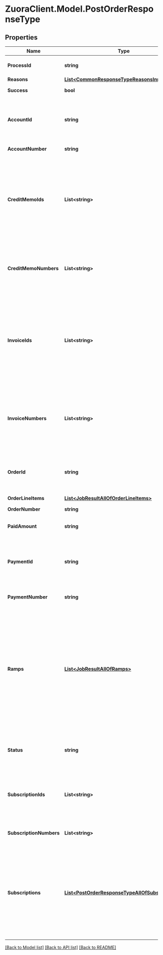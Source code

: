 # ZuoraClient.Model.PostOrderResponseType

## Properties

Name | Type | Description | Notes
------------ | ------------- | ------------- | -------------
**ProcessId** | **string** | The Id of the process that handle the operation.  | [optional] 
**Reasons** | [**List&lt;CommonResponseTypeReasonsInner&gt;**](CommonResponseTypeReasonsInner.md) |  | [optional] 
**Success** | **bool** | Indicates whether the call succeeded.  | [optional] 
**AccountId** | **string** | The account ID for the order. This field is returned instead of the &#x60;accountNumber&#x60; field if the &#x60;returnIds&#x60; query parameter is set to &#x60;true&#x60;. | [optional] 
**AccountNumber** | **string** | The account number for the order. | [optional] 
**CreditMemoIds** | **List&lt;string&gt;** | An array of the credit memo IDs generated in this order request. The credit memo is only available if you have the Invoice Settlement feature enabled. This field is returned instead of the &#x60;creditMemoNumbers&#x60; field if the &#x60;returnIds&#x60; query parameter is set to &#x60;true&#x60;. | [optional] 
**CreditMemoNumbers** | **List&lt;string&gt;** | An array of the credit memo numbers generated in this order request. The credit memo is only available if you have the Invoice Settlement feature enabled. | [optional] 
**InvoiceIds** | **List&lt;string&gt;** | An array of the invoice IDs generated in this order request. Normally it includes one invoice ID only, but can include multiple items when a subscription was tagged as invoice separately. This field is returned instead of the &#x60;invoiceNumbers&#x60; field if the &#x60;returnIds&#x60; query parameter is set to &#x60;true&#x60;. | [optional] 
**InvoiceNumbers** | **List&lt;string&gt;** | An array of the invoice numbers generated in this order request. Normally it includes one invoice number only, but can include multiple items when a subscription was tagged as invoice separately. | [optional] 
**OrderId** | **string** | The ID of the order created. This field is returned instead of the &#x60;orderNumber&#x60; field if the &#x60;returnIds&#x60; query parameter is set to &#x60;true&#x60;. | [optional] 
**OrderLineItems** | [**List&lt;JobResultAllOfOrderLineItems&gt;**](JobResultAllOfOrderLineItems.md) |  | [optional] 
**OrderNumber** | **string** | The order number of the order created. | [optional] 
**PaidAmount** | **string** | The total amount collected in this order request. | [optional] 
**PaymentId** | **string** | The payment Id that is collected in this order request. This field is returned instead of the &#x60;paymentNumber&#x60; field if the &#x60;returnIds&#x60; query parameter is set to &#x60;true&#x60;. | [optional] 
**PaymentNumber** | **string** | The payment number that is collected in this order request. | [optional] 
**Ramps** | [**List&lt;JobResultAllOfRamps&gt;**](JobResultAllOfRamps.md) | **Note**: This field is only available if you have the Ramps feature enabled. The [Orders](https://knowledgecenter.zuora.com/Billing/Subscriptions/Orders/AA_Overview_of_Orders) feature must be enabled before you can access the [Ramps](https://knowledgecenter.zuora.com/Billing/Subscriptions/Orders/Ramps_and_Ramp_Metrics/A_Overview_of_Ramps_and_Ramp_Metrics) feature. The Ramps feature is available for customers with Enterprise and Nine editions by default. If you are a Growth customer, see [Zuora Editions](https://knowledgecenter.zuora.com/BB_Introducing_Z_Business/C_Zuora_Editions) for pricing information coming October 2020.  The ramp definitions created by this order request.  | [optional] 
**Status** | **string** | Status of the order. &#x60;Pending&#x60; is only applicable for an order that contains a &#x60;CreateSubscription&#x60; order action. | [optional] 
**SubscriptionIds** | **List&lt;string&gt;** | Container for the subscription IDs of the subscriptions in an order. This field is returned if the &#x60;returnIds&#x60; query parameter is set to &#x60;true&#x60;. | [optional] 
**SubscriptionNumbers** | **List&lt;string&gt;** | Container for the subscription numbers of the subscriptions in an order. | [optional] 
**Subscriptions** | [**List&lt;PostOrderResponseTypeAllOfSubscriptions&gt;**](PostOrderResponseTypeAllOfSubscriptions.md) | **Note:** This field is in Zuora REST API version control. Supported minor versions are 223.0 or later. To use this field in the method, you must set the &#x60;zuora-version&#x60; parameter to the minor version number in the request header.  Container for the subscription numbers and statuses in an order.  | [optional] 

[[Back to Model list]](../README.md#documentation-for-models) [[Back to API list]](../README.md#documentation-for-api-endpoints) [[Back to README]](../README.md)

